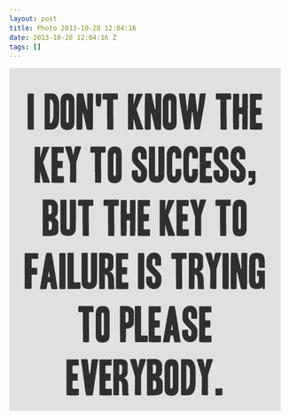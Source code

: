```yaml
---
layout: post
title: Photo 2013-10-28 12:04:16
date: 2013-10-28 12:04:16 Z
tags: []
---
```

![](/media/2013/10/65329895574.jpg)
